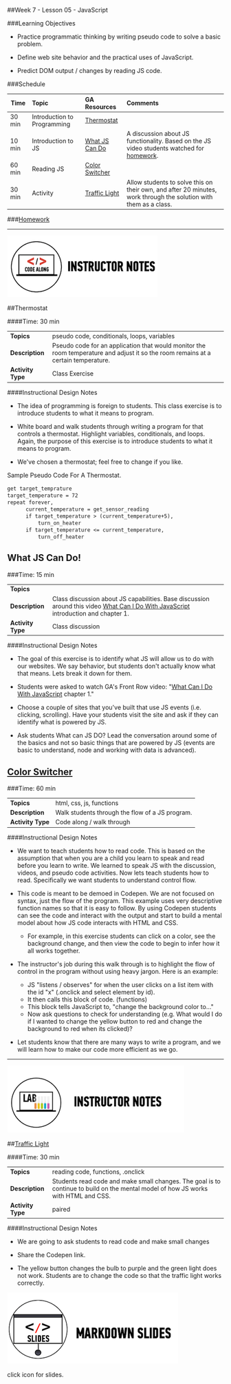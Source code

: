 ##Week 7 - Lesson 05 - JavaScript


###Learning Objectives


*	Practice programmatic thinking by writing pseudo code to solve a basic problem.

*	Define web site behavior and the practical uses of JavaScript.

*	Predict DOM output / changes by reading JS code.

###Schedule


| Time        | Topic| GA Resources| Comments |
| ------------- |:-------------|:-------------------|:----------------|
| 30 min | Introduction to Programming| [Thermostat]() |  |
| 10 min | Introduction to JS | [What JS Can Do]() | A discussion about JS functionality. Based on the JS video students watched for [homework](https://generalassemb.ly/online/videos/what-can-you-do-with-javascript/cinema?chapter=3).|
| 60 min | Reading JS | [Color Switcher](http://codepen.io/nevan/pen/kBItz) <br> |  |
| 30 min | Activity | [Traffic Light](http://codepen.io/nevan/pen/shtLA)  <br> | Allow students to solve this on their own, and after 20 minutes, work through the solution with them as a class.  |


###[Homework](../Homework/)


---

![Code Demo](../../img/icons/instr_code_along.png)

 
##Thermostat

####Time: 30 min

| | |
| ------------- |:-------------|
| __Topics__ | pseudo code, conditionals, loops, variables | 
| __Description__| Pseudo code for an application that would monitor the room temperature and adjust it so the room remains at a certain temperature. |    
| __Activity Type__| Class Exercise | 


####Instructional Design Notes 

*	The idea of programming is foreign to students. This class exercise is to introduce students to what it means to program.

*	White board and walk students through writing a program for that controls a thermostat. Highlight variables, conditionals, and loops. Again, the purpose of this exercise is to introduce students to what it means to program. 

*	We've chosen a thermostat; feel free to change if you like. 


Sample Pseudo Code For A Thermostat.

```
get target_temprature
target_temperature = 72
repeat forever,
      current_temperature = get_sensor_reading
      if target_temperature > (current_temperature+5),
          turn_on_heater
      if target_temperature <= current_temperature,
          turn_off_heater
```

## What JS Can Do!
###Time: 15 min


| | |
| ------------- |:-------------|
| __Topics__ | |
| __Description__| Class discussion about JS capabilities. Base discussion around this video [What Can I Do With JavaScript](https://generalassemb.ly/online/videos/what-can-you-do-with-javascript/cinema?chapter=3) introduction and chapter 1. |
| __Activity Type__| Class discussion | 

####Instructional Design Notes

*	The goal of this exercise is to identify what JS will allow us to do with our websites. We say behavior, but students don't actually know what that means. Lets break it down for them.

*	Students were asked to watch GA's Front Row video: "[What Can I Do With JavaScript](https://generalassemb.ly/online/videos/what-can-you-do-with-javascript/cinema?chapter=3) chapter 1." 

*	Choose a couple of sites that you've built that use JS events (i.e. clicking, scrolling). Have your students visit the site and ask if they can identify what is powered by JS.

*	Ask students What can JS DO? Lead the conversation around some of the basics and not so basic things that are powered by JS (events are basic to understand, node and working with data is advanced).


## [Color Switcher](http://codepen.io/nevan/pen/kBItz)

###Time: 60 min

| | |
| ------------- |:-------------|
| __Topics__ | html, css, js, functions |
| __Description__| Walk students through the flow of a JS program. |
| __Activity Type__| Code along / walk through | 

####Instructional Design Notes

*	We want to teach students how to read code. This is based on the assumption that when you are a child you learn to speak and read before you learn to write. We learned to speak JS with the discussion, videos, and pseudo code activities. Now lets teach students how to read. Specifically we want students to understand control flow. 

*	This code is meant to be demoed in Codepen. We are not focused on syntax, just the flow of the program. This example uses very descriptive function names so that it is easy to follow. By using Codepen students can see the code and interact with the output and start to build a mental model about how JS code interacts with HTML and CSS. 
	*	For example, in this exercise students can click on a color, see the background change, and then view the code to begin to infer how it all works together. 

*	The instructor's job during this walk through is to highlight the flow of control in the program without using heavy jargon. Here is an example:
	*	JS  "listens / observes" for when the user clicks on a list item with the id "x" (.onclick and select element by id).
	*	It then calls this block of code. (functions)
	*	This block tells JavaScript to, "change the background color to..."
	*	Now ask questions to check for understanding (e.g. What would I do if I wanted to change the yellow button to red and change the background to red when its clicked)? 
	
*	Let students know that there are many ways to write a program, and we will learn how to make our code more efficient as we go.

---
 

![Exercise - Instructor](../../img/icons/instr_lab.png)


##[Traffic Light](http://codepen.io/nevan/pen/shtLA)

####Time: 30 min

| | |
| ------------- |:-------------|
| __Topics__ | reading code, functions, .onclick| 
| __Description__| Students read code and make small changes. The goal is to continue to build on the mental model of how JS works with HTML and CSS.|    
| __Activity Type__| paired| 


####Instructional Design Notes 

*	We are going to ask students to read code and make small changes

*	Share the Codepen link. 

*	The yellow button changes the bulb to purple and the green light does not work. Students are to change the code so that the traffic light works correctly.  	


[![slides](../../img/icons/slides.png)](slides.md)

click icon for slides.
